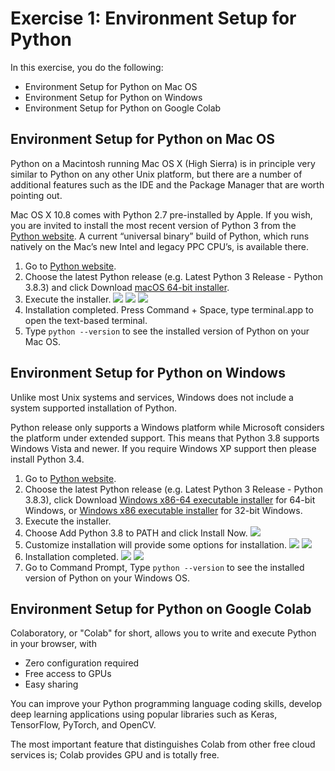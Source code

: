 # Exercise 1: Environment Setup for Python

In this exercise, you do the following:
+ Environment Setup for Python on Mac OS
+ Environment Setup for Python on Windows
+ Environment Setup for Python on Google Colab
 
## Environment Setup for Python on Mac OS
Python on a Macintosh running Mac OS X (High Sierra) is in principle very similar to Python on any other Unix platform, but there are a number of additional features such as the IDE and the Package Manager that are worth pointing out.

Mac OS X 10.8 comes with Python 2.7 pre-installed by Apple. If you wish, you are invited to install the most recent version of Python 3 from the [Python website](https://www.python.org/downloads/mac-osx/). A current “universal binary” build of Python, which runs natively on the Mac’s new Intel and legacy PPC CPU’s, is available there.

1. Go to [Python website](https://www.python.org/downloads/mac-osx/).
1. Choose the latest Python release (e.g. Latest Python 3 Release - Python 3.8.3) and click Download [macOS 64-bit installer](https://www.python.org/ftp/python/3.8.3/python-3.8.3-macosx10.9.pkg).
1. Execute the installer.
![](../images/ex1-ios-01.png)
![](../images/ex1-ios-02.png)
![](../images/ex1-ios-03.png)
1. Installation completed. Press Command + Space, type terminal.app to open the text-based terminal.
1. Type ```python --version``` to see the installed version of Python on your Mac OS.


## Environment Setup for Python on Windows
Unlike most Unix systems and services, Windows does not include a system supported installation of Python.

Python release only supports a Windows platform while Microsoft considers the platform under extended support. This means that Python 3.8 supports Windows Vista and newer. If you require Windows XP support then please install Python 3.4.

1. Go to [Python website](https://www.python.org/downloads/windows/).
1. Choose the latest Python release (e.g. Latest Python 3 Release - Python 3.8.3), click Download [Windows x86-64 executable installer](https://www.python.org/ftp/python/3.8.3/python-3.8.3-amd64.exe) for 64-bit Windows, or [Windows x86 executable installer](https://www.python.org/ftp/python/3.8.3/python-3.8.3.exe) for 32-bit Windows.
1. Execute the installer.
1. Choose Add Python 3.8 to PATH and click Install Now.
![](../images/ex1-win-01.png)
1. Customize installation will provide some options for installation.
![](../images/ex1-win-02.png)
![](../images/ex1-win-03.png)
1. Installation completed.
![](../images/ex1-win-04.png)
![](../images/ex1-win-05.png)
1. Go to Command Prompt, Type ```python --version``` to see the installed version of Python on your Windows OS.


## Environment Setup for Python on Google Colab
Colaboratory, or "Colab" for short, allows you to write and execute Python in your browser, with
+ Zero configuration required
+ Free access to GPUs
+ Easy sharing

You can improve your Python programming language coding skills, develop deep learning applications using popular libraries such as Keras, TensorFlow, PyTorch, and OpenCV.

The most important feature that distinguishes Colab from other free cloud services is; Colab provides GPU and is totally free.
